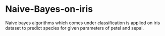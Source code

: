 # Naive-Bayes-on-iris
Naive bayes algorithms which comes under classification is applied on iris dataset to predict species for given parameters of petel and sepal.
